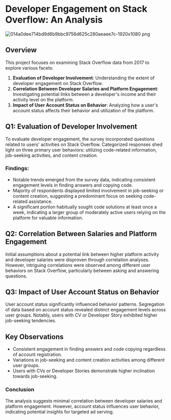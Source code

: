 # Developer Engagement on Stack Overflow: An Analysis

![014a0dee714bd9d6b9bbc9756d625c280aeaee7c-1920x1080 png](https://github.com/AlJawharhALOtaibi/StackOverflowEngagementAnalysis/assets/87391133/1d4591b9-0c98-4d67-9d85-f0ce7ab45cc0)

## Overview
This project focuses on examining Stack Overflow data from 2017 to explore various facets:

1. **Evaluation of Developer Involvement**: Understanding the extent of developer engagement on Stack Overflow.
2. **Correlation Between Developer Salaries and Platform Engagement**: Investigating potential links between a developer's income and their activity level on the platform.
3. **Impact of User Account Status on Behavior**: Analyzing how a user's account status affects their behavior and utilization of the platform.

## Q1: Evaluation of Developer Involvement
To evaluate developer engagement, the survey incorporated questions related to users' activities on Stack Overflow. Categorized responses shed light on three primary user behaviors: utilizing code-related information, job-seeking activities, and content creation.

### Findings:
- Notable trends emerged from the survey data, indicating consistent engagement levels in finding answers and copying code.
- Majority of respondents displayed limited involvement in job-seeking or content creation, suggesting a predominant focus on seeking code-related assistance.
- A significant portion habitually sought code solutions at least once a week, indicating a larger group of moderately active users relying on the platform for valuable information.

## Q2: Correlation Between Salaries and Platform Engagement
Initial assumptions about a potential link between higher platform activity and developer salaries were disproven through correlation analyses. However, intriguing correlations were observed among different user behaviors on Stack Overflow, particularly between asking and answering questions.

## Q3: Impact of User Account Status on Behavior
User account status significantly influenced behavior patterns. Segregation of data based on account status revealed distinct engagement levels across user groups. Notably, users with CV or Developer Story exhibited higher job-seeking tendencies.

## Key Observations
- Consistent engagement in finding answers and code copying regardless of account registration.
- Variations in job-seeking and content creation activities among different user groups.
- Users with CVs or Developer Stories demonstrate higher inclination towards job-seeking.

### Conclusion
The analysis suggests minimal correlation between developer salaries and platform engagement. However, account status influences user behavior, indicating potential insights for targeted ad serving.
